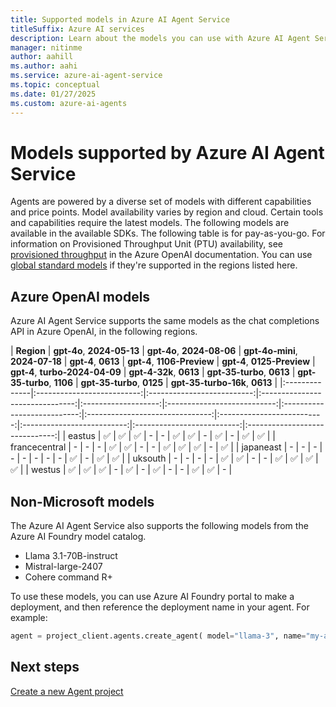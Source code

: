 ```yaml
---
title: Supported models in Azure AI Agent Service
titleSuffix: Azure AI services
description: Learn about the models you can use with Azure AI Agent Service.
manager: nitinme
author: aahill
ms.author: aahi
ms.service: azure-ai-agent-service
ms.topic: conceptual
ms.date: 01/27/2025
ms.custom: azure-ai-agents
---
```


# Models supported by Azure AI Agent Service

Agents are powered by a diverse set of models with different capabilities and price points. Model availability varies by region and cloud. Certain tools and capabilities require the latest models. The following models are available in the available SDKs. The following table is for pay-as-you-go. For information on Provisioned Throughput Unit (PTU) availability, see [provisioned throughput](../../openai/concepts/provisioned-throughput.md) in the Azure OpenAI documentation. You can use [global standard models](../../openai/concepts/models.md#global-standard-model-availability) if they're supported in the regions listed here. 

## Azure OpenAI models

Azure AI Agent Service supports the same models as the chat completions API in Azure OpenAI, in the following regions.

| **Region**    | **gpt-4o**, **2024-05-13** | **gpt-4o**, **2024-08-06** | **gpt-4o-mini**, **2024-07-18** | **gpt-4**, **0613** | **gpt-4**, **1106-Preview** | **gpt-4**, **0125-Preview** | **gpt-4**, **turbo-2024-04-09** | **gpt-4-32k**, **0613** | **gpt-35-turbo**, **0613** | **gpt-35-turbo**, **1106** | **gpt-35-turbo**, **0125** | **gpt-35-turbo-16k**, **0613** |
|:--------------|:--------------------------:|:--------------------------:|:-------------------------------:|:-------------------:|:---------------------------:|:---------------------------:|:-------------------------------:|:--------------------------:|:--------------------------:|:--------------------------:|:------------------------------:|
| eastus        | ✅                         | ✅                          | ✅                            | -                   | -                           | ✅                          | ✅                              | -                       | ✅                          | -                          | ✅                         | ✅                              |
| francecentral | -                          | -                          | -                               | ✅                  | ✅                           | -                           | -                               | ✅ | ✅                         | ✅                          | -                          | ✅                             |
| japaneast     | -                          | -                          | -                               | -                   | -                           | -                           | -                               | -                      | ✅                         | -                          | ✅                         | ✅                              |
| uksouth       | -                          | -                          | -                               | -                   | ✅                          | ✅                           | -                               | -                       | ✅                          | ✅                         | ✅                          | ✅                             |
| westus        | ✅                         | ✅                          | ✅                            | -                   | ✅                          | -                           | ✅                               | - | -                          | ✅                         | ✅                          | -                              |


## Non-Microsoft models

The Azure AI Agent Service also supports the following models from the Azure AI Foundry model catalog.

* Llama 3.1-70B-instruct
* Mistral-large-2407
* Cohere command R+

To use these models, you can use Azure AI Foundry portal to make a deployment, and then reference the deployment name in your agent. For example:

```python
agent = project_client.agents.create_agent( model="llama-3", name="my-agent", instructions="You are a helpful agent" ) 
```

## Next steps

[Create a new Agent project](../quickstart.md)